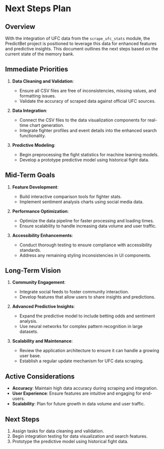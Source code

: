 # Next Steps Plan

## Overview
With the integration of UFC data from the `scrape_ufc_stats` module, the PredictBet project is positioned to leverage this data for enhanced features and predictive insights. This document outlines the next steps based on the current state of the memory bank.

## Immediate Priorities
1. **Data Cleaning and Validation**:
   - Ensure all CSV files are free of inconsistencies, missing values, and formatting issues.
   - Validate the accuracy of scraped data against official UFC sources.

2. **Data Integration**:
   - Connect the CSV files to the data visualization components for real-time chart generation.
   - Integrate fighter profiles and event details into the enhanced search functionality.

3. **Predictive Modeling**:
   - Begin preprocessing the fight statistics for machine learning models.
   - Develop a prototype predictive model using historical fight data.

## Mid-Term Goals
1. **Feature Development**:
   - Build interactive comparison tools for fighter stats.
   - Implement sentiment analysis charts using social media data.

2. **Performance Optimization**:
   - Optimize the data pipeline for faster processing and loading times.
   - Ensure scalability to handle increasing data volume and user traffic.

3. **Accessibility Enhancements**:
   - Conduct thorough testing to ensure compliance with accessibility standards.
   - Address any remaining styling inconsistencies in UI components.

## Long-Term Vision
1. **Community Engagement**:
   - Integrate social feeds to foster community interaction.
   - Develop features that allow users to share insights and predictions.

2. **Advanced Predictive Insights**:
   - Expand the predictive model to include betting odds and sentiment analysis.
   - Use neural networks for complex pattern recognition in large datasets.

3. **Scalability and Maintenance**:
   - Review the application architecture to ensure it can handle a growing user base.
   - Establish a regular update mechanism for UFC data scraping.

## Active Considerations
- **Accuracy**: Maintain high data accuracy during scraping and integration.
- **User Experience**: Ensure features are intuitive and engaging for end-users.
- **Scalability**: Plan for future growth in data volume and user traffic.

## Next Steps
1. Assign tasks for data cleaning and validation.
2. Begin integration testing for data visualization and search features.
3. Prototype the predictive model using historical fight data.
